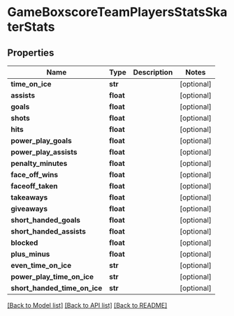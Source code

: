 # GameBoxscoreTeamPlayersStatsSkaterStats

## Properties
Name | Type | Description | Notes
------------ | ------------- | ------------- | -------------
**time_on_ice** | **str** |  | [optional] 
**assists** | **float** |  | [optional] 
**goals** | **float** |  | [optional] 
**shots** | **float** |  | [optional] 
**hits** | **float** |  | [optional] 
**power_play_goals** | **float** |  | [optional] 
**power_play_assists** | **float** |  | [optional] 
**penalty_minutes** | **float** |  | [optional] 
**face_off_wins** | **float** |  | [optional] 
**faceoff_taken** | **float** |  | [optional] 
**takeaways** | **float** |  | [optional] 
**giveaways** | **float** |  | [optional] 
**short_handed_goals** | **float** |  | [optional] 
**short_handed_assists** | **float** |  | [optional] 
**blocked** | **float** |  | [optional] 
**plus_minus** | **float** |  | [optional] 
**even_time_on_ice** | **str** |  | [optional] 
**power_play_time_on_ice** | **str** |  | [optional] 
**short_handed_time_on_ice** | **str** |  | [optional] 

[[Back to Model list]](../README.md#documentation-for-models) [[Back to API list]](../README.md#documentation-for-api-endpoints) [[Back to README]](../README.md)


